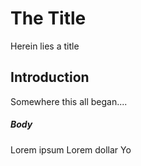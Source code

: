 # The Title 

Herein lies a title

## Introduction

Somewhere this all began....
##### Body

Lorem ipsum
Lorem dollar
Yo

